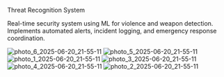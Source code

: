
Threat Recognition System

Real-time security system using ML for violence and weapon detection. Implements automated alerts, incident logging, and emergency response coordination.

![photo_6_2025-06-20_21-55-11](https://github.com/user-attachments/assets/98b892c6-def4-4dcf-915d-96b9aedee442)
![photo_5_2025-06-20_21-55-11](https://github.com/user-attachments/assets/4a62f9d4-5d25-4f67-9d86-c01f7315b7bf)
![photo_1_2025-06-20_21-55-11](https://github.com/user-attachments/assets/f4fae15a-6183-4d29-8b24-23f0b1b4fa03)
![photo_3_2025-06-20_21-55-11](https://github.com/user-attachments/assets/7d6abc2d-1440-48c3-8ab5-faf725c25502)
![photo_4_2025-06-20_21-55-11](https://github.com/user-attachments/assets/2866b685-3408-44d1-94a8-22dac2d451dc)
![photo_2_2025-06-20_21-55-11](https://github.com/user-attachments/assets/22142871-715d-4531-a63b-f1ff197dc826)
